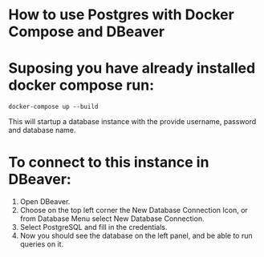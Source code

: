 # How to use Postgres with Docker Compose and DBeaver

# Suposing you have already installed docker compose run:
```
docker-compose up --build
```

This will startup a database instance with the provide username, password and database name.

# To connect to this instance in DBeaver:
1. Open DBeaver.
2. Choose on the top left corner the New Database Connection Icon, or from Database Menu select New Database Connection.
3. Select PostgreSQL and fill in the credentials.
4. Now you should see the database on the left panel, and be able to run queries on it.
